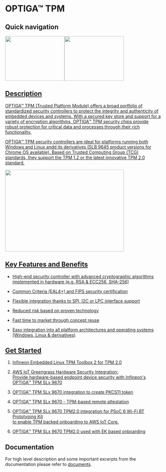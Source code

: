 # OPTIGA&trade; TPM

## Quick navigation

<a href="https://www.infineon.com/cms/en/product/security-smart-card-solutions/optiga-embedded-security-solutions/optiga-tpm"><img src="https://github.com/Infineon/Assets/blob/master/Pictures/optiga_trust_x_gitrepo_tile_1.jpg" width="192" height="144"></a><a href="https://www.infineon.com/cms/en/product/security-smart-card-solutions/optiga-embedded-security-solutions/optiga-tpm/#!documents"><img src="https://github.com/Infineon/Assets/blob/master/Pictures/optiga_trust_x_gitrepo_tile_4.jpg" width="192" height="144">

## Description

OPTIGA™ TPM (Trusted Platform Module) offers a broad portfolio of standardized security controllers to protect the integrity and authenticity of embedded devices and systems. With a secured key store and support for a variety of encryption algorithms, OPTIGA™ TPM security chips provide robust protection for critical data and processes through their rich functionality.

OPTIGA™ TPM security controllers are ideal for platforms running both Windows and Linux andd its derivatives (SLB 9645 product versions for Chrome OS available). Based on Trusted Computing Group (TCG) standards, they support the TPM 1.2 or the latest innovative TPM 2.0 standard.

<img src="https://github.com/Infineon/Assets/blob/master/Pictures/optiga_tpm_general.png" width="384" height="264">
 
## Key Features and Benefits

* High-end security controller with advanced cryptographic algorithms implemented in hardware (e.g. RSA & ECC256, SHA-256)
* Common Criteria (EAL4+) and FIPS security certification
* Flexible integration thanks to SPI, I2C or LPC interface support
 
* Reduced risk based on proven technology
* Fast time to market through concept reuse
* Easy integration into all platform architectures and operating systems (Windows, Linux & derivatives)

## Get Started

1. [Infineon Embedded Linux TPM Toolbox 2 for TPM 2.0](https://github.com/Infineon/eltt2)
 
2. [AWS IoT Greengrass Hardware Security Integration: <br />  Provide hardware-based endpoint device security with Infineon's OPTIGA™ TPM SLx 9670](https://github.com/Infineon/amazon-greengrass-hsi-optiga-tpm)
 
3. [OPTIGA™ TPM SLx 9670 integration to create PKCS11 token](https://github.com/Infineon/pkcs11-optiga-tpm)
 
6. [OPTIGA™ TPM SLx 9670 - TPM-based remote attestation](https://github.com/Infineon/remote-attestation-optiga-tpm)
 
7. [OPTIGA™ TPM SLx 9670 TPM2.0 integration for PSoC 6 Wi-Fi BT Prototyping Kit  <br />  to enable TPM backed onboarding to AWS IoT Core.](https://github.com/Infineon/mtb-example-psoc6-aws-iot-optiga-tpm)
 
8. [OPTIGA™ TPM SLx 9670 TPM2.0 used with EK based onboarding](https://github.com/Infineon/ek-based-onboarding-optiga-tpm)

## Documentation

For high level description and some important excerpts from the documentation please refer to [documents](https://www.infineon.com/cms/en/product/security-smart-card-solutions/optiga-embedded-security-solutions/optiga-tpm/?redirId=39899#!documents).
